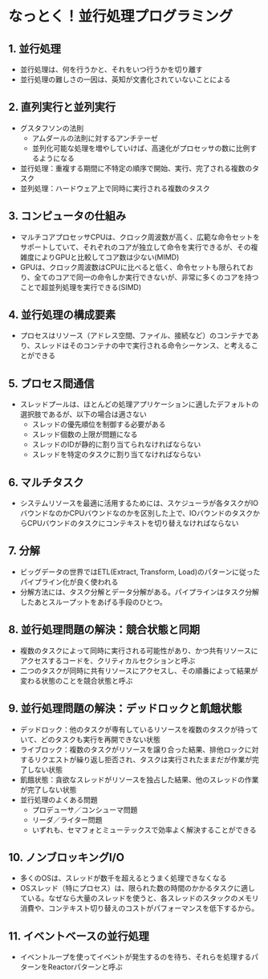# なっとく！並行処理プログラミング

## 1. 並行処理

- 並行処理は、何を行うかと、それをいつ行うかを切り離す
- 並行処理の難しさの一因は、英知が文書化されていないことによる

## 2. 直列実行と並列実行

- グスタフソンの法則
  - アムダールの法則に対するアンチテーゼ
  - 並列化可能な処理を増やしていけば、高速化がプロセッサの数に比例するようになる
- 並行処理：重複する期間に不特定の順序で開始、実行、完了される複数のタスク
- 並列処理：ハードウェア上で同時に実行される複数のタスク

## 3. コンピュータの仕組み

- マルチコアプロセッサCPUは、クロック周波数が高く、広範な命令セットをサポートしていて、それぞれのコアが独立して命令を実行できるが、その複雑度によりGPUと比較してコア数は少ない(MIMD)
- GPUは、クロック周波数はCPUに比べると低く、命令セットも限られており、全てのコアで同一の命令しか実行できないが、非常に多くのコアを持つことで超並列処理を実行できる(SIMD)

## 4. 並行処理の構成要素

- プロセスはリソース（アドレス空間、ファイル、接続など）のコンテナであり、スレッドはそのコンテナの中で実行される命令シーケンス、と考えることができる

## 5. プロセス間通信

- スレッドプールは、ほとんどの処理アプリケーションに適したデフォルトの選択肢であるが、以下の場合は適さない
  - スレッドの優先順位を制御する必要がある
  - スレッド個数の上限が問題になる
  - スレッドのIDが静的に割り当てられなければならない
  - スレッドを特定のタスクに割り当てなければならない

## 6. マルチタスク

- システムリソースを最適に活用するためには、スケジューラが各タスクがIOバウンドなのかCPUバウンドなのかを区別した上で、IOバウンドのタスクからCPUバウンドのタスクにコンテキストを切り替えなければならない

## 7. 分解

- ビッグデータの世界ではETL(Extract, Transform, Load)のパターンに従ったパイプライン化が良く使われる
- 分解方法には、タスク分解とデータ分解がある。パイプラインはタスク分解したあとスループットをあげる手段のひとつ。

## 8. 並行処理問題の解決：競合状態と同期

- 複数のタスクによって同時に実行される可能性があり、かつ共有リソースにアクセスするコードを、クリティカルセクションと呼ぶ
- 二つのタスクが同時に共有リソースにアクセスし、その順番によって結果が変わる状態のことを競合状態と呼ぶ

## 9. 並行処理問題の解決：デッドロックと飢餓状態

- デッドロック：他のタスクが専有しているリソースを複数のタスクが待っていて、どのタスクも実行を再開できない状態
- ライブロック：複数のタスクがリソースを譲り合った結果、排他ロックに対するリクエストが繰り返し拒否され、タスクは実行されたままだが作業が完了しない状態
- 飢餓状態：貪欲なスレッドがリソースを独占した結果、他のスレッドの作業が完了しない状態
- 並行処理のよくある問題
  - プロデューサ／コンシューマ問題
  - リーダ／ライター問題
  - いずれも、セマフォとミューテックスで効率よく解決することができる

## 10. ノンブロッキングI/O

- 多くのOSは、スレッドが数千を超えるとうまく処理できなくなる
- OSスレッド（特にプロセス）は、限られた数の時間のかかるタスクに適している。なぜなら大量のスレッドを使うと、各スレッドのスタックのメモリ消費や、コンテキスト切り替えのコストがパフォーマンスを低下するから。

## 11. イベントベースの並行処理

- イベントループを使ってイベントが発生するのを待ち、それらを処理するパターンをReactorパターンと呼ぶ
